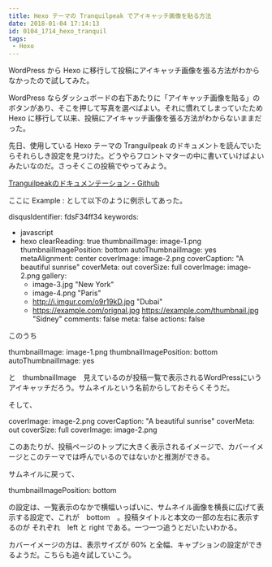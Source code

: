 ```yaml
---
title: Hexo テーマの Tranquilpeak でアイキャッチ画像を貼る方法
date: 2018-01-04 17:14:13
id: 0104_1714_hexo_tranquil
tags:
 - Hexo
---
```


WordPress から Hexo に移行して投稿にアイキャッチ画像を張る方法がわからなかったので試してみた。<!--more-->

WordPress ならダッシュボードの右下あたりに「アイキャッチ画像を貼る」のボタンがあり、そこを押して写真を選べばよい。それに慣れてしまっていたため Hexo に移行して以来、投稿にアイキャッチ画像を張る方法がわからないままだった。

先日、使用している Hexo テーマの Tranguilpeak のドキュメントを読んでいたらそれらしき設定を見つけた。どうやらフロントマターの中に書いていけばよいみたいなのだ。さっそくこの投稿でやってみよう。


[Tranguilpeakのドキュメンテーション - Github](https://github.com/LouisBarranqueiro/hexo-theme-tranquilpeak/blob/master/docs/user.md#writing-posts)


ここに Example : として以下のように例示してあった。

disqusIdentifier: fdsF34ff34
keywords:
- javascript
- hexo
clearReading: true
thumbnailImage: image-1.png
thumbnailImagePosition: bottom
autoThumbnailImage: yes
metaAlignment: center
coverImage: image-2.png
coverCaption: "A beautiful sunrise"
coverMeta: out
coverSize: full
coverImage: image-2.png
gallery:
    - image-3.jpg "New York"
    - image-4.png "Paris"
    - http://i.imgur.com/o9r19kD.jpg "Dubai"
    - https://example.com/orignal.jpg https://example.com/thumbnail.jpg "Sidney"
comments: false
meta: false
actions: false

このうち

thumbnailImage: image-1.png
thumbnailImagePosition: bottom
autoThumbnailImage: yes

と　thumbnailImage　見えているのが投稿一覧で表示されるWordPressにいうアイキャッチだろう。サムネイルという名前からしておそらくそうだ。

そして、

coverImage: image-2.png
coverCaption: "A beautiful sunrise"
coverMeta: out
coverSize: full
coverImage: image-2.png

このあたりが、投稿ページのトップに大きく表示されるイメージで、カバーイメージとこのテーマでは呼んでいるのではないかと推測ができる。

サムネイルに戻って、

thumbnailImagePosition: bottom

の設定は、一覧表示のなかで横幅いっぱいに、サムネイル画像を横長に広げて表示する設定で、これが　bottom　。投稿タイトルと本文の一部の左右に表示するのが それぞれ　left と right である。一つ一つ追うとだいたいわかる。　

カバーイメージの方は、表示サイズが 60% と全幅、キャプションの設定ができるようだ。こちらも追々試していこう。

<p></p>
<script async src="//pagead2.googlesyndication.com/pagead/js/adsbygoogle.js"></script>
<!-- レスポンシブ -->
<ins class="adsbygoogle"
     style="display:block"
     data-ad-client="ca-pub-1326353612309906"
     data-ad-slot="9574351073"
     data-ad-format="auto"></ins>
<script>
(adsbygoogle = window.adsbygoogle || []).push({});
</script>